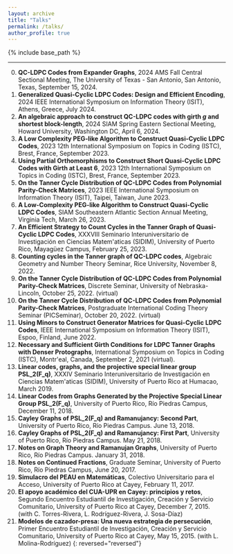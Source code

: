 ```yaml
---
layout: archive
title: "Talks"
permalink: /talks/
author_profile: true
---
```


{% include base_path %}

---

0. **QC-LDPC Codes from Expander Graphs**, 2024 AMS Fall Central Sectional Meeting, The University of Texas - San Antonio, San Antonio, Texas, September 15, 2024.
0. **Generalized Quasi-Cyclic LDPC Codes: Design and Efficient Encoding**, 2024 IEEE International Symposium on Information Theory (ISIT), Athens, Greece, July 2024.
0. **An algebraic approach to construct QC-LDPC codes with girth $g$ and shortest block-length**, 2024 SIAM Spring Eastern Sectional Meeting, Howard University, Washington DC, April 6, 2024.
0. **A Low Complexity PEG-like Algorithm to Construct Quasi-Cyclic LDPC
Codes**, 2023 12th International Symposium on Topics in Coding (ISTC), Brest, France, September 2023. 
0. **Using Partial Orthomorphisms to Construct Short Quasi-Cyclic LDPC Codes with Girth at Least 6**, 2023 12th International Symposium on Topics in Coding (ISTC), Brest, France, September 2023.
0. **On the Tanner Cycle Distribution of QC-LDPC Codes from Polynomial Parity-Check Matrices**, 2023 IEEE International Symposium on Information Theory (ISIT), Taipei, Taiwan, June 2023.
0. **A Low-Complexity PEG-like Algorithm to Construct Quasi-Cyclic LDPC Codes**, SIAM Southeastern Atlantic Section Annual Meeting, Virginia Tech, March 26, 2023. 
0. **An Efficient Strategy to Count Cycles in the Tanner Graph of Quasi-Cyclic LDPC Codes**, XXXVIII Seminario Interuniversitario de Investigación en Ciencias Matem\'aticas (SIDIM), University of Puerto Rico, Mayagüez Campus, February 25, 2023.
0. **Counting cycles in the Tanner graph of QC-LDPC codes**, Algebraic Geometry and Number Theory Seminar, Rice University, November 8, 2022.
0. **On the Tanner Cycle Distribution of QC-LDPC Codes from Polynomial Parity-Check Matrices**, Discrete Seminar, University of Nebraska-Lincoln, October 25, 2022. (virtual)
0. **On the Tanner Cycle Distribution of QC-LDPC Codes from Polynomial Parity-Check Matrices**, Postgraduate International Coding Theory Seminar (PICSeminar), October 20, 2022. (virtual)
0. **Using Minors to Construct Generator Matrices for Quasi-Cyclic LDPC Codes**, IEEE International Symposium on Information Theory (ISIT), Espoo, Finland, June 2022.
0. **Necessary and Sufficient Girth Conditions for LDPC Tanner Graphs with Denser Protographs**, International Symposium on Topics in Coding (ISTC), Montr\'eal, Canada, September 2, 2021 (virtual).
0. **Linear codes, graphs, and the projective special linear group PSL_2(F_q)**, XXXIV Seminario Interuniversitario de Investigación en Ciencias Matem\'aticas (SIDIM), University of Puerto Rico at Humacao, March 2019. 
0. **Linear Codes from Graphs Generated by the Projective Special Linear Group PSL_2(F_q)**, University of Puerto Rico, Río Piedras Campus, December 11, 2018.
0. **Cayley Graphs of PSL_2(F_q) and Ramanujancy: Second Part**, University of Puerto Rico, Río Piedras Campus. June 13, 2018.
0. **Cayley Graphs of PSL_2(F_q) and Ramanujancy: First Part**, University of Puerto Rico, Río Piedras Campus. May 21, 2018.
0. **Notes on Graph Theory and Ramanujan Graphs**, University of Puerto Rico, Río Piedras Campus. January 31, 2018.
0. **Notes on Continued Fractions**, Graduate Seminar, University of Puerto Rico, Río Piedras Campus, June 20, 2017.
0. **Simulacro del PEAU en Matemáticas**, Colectivo Universitario para el Acceso, University of Puerto Rico at Cayey, February 11, 2017.
0. **El apoyo académico del CUA-UPR en Cayey: principios y retos**, Segundo Encuentro Estudiantil de Investigación, Creación y Servicio Comunitario, University of Puerto Rico at Cayey, December 7, 2015. (with C. Torres-Rivera, L. Rodríguez-Rivera, J. Sosa-Díaz)
0. **Modelos de cazador-presa: Una nueva estrategia de persecución**, Primer Encuentro Estudiantil de Investigación, Creación y Servicio Comunitario, University of Puerto Rico at Cayey, May 15, 2015. (with L. Molina-Rodríguez)
{: reversed="reversed"}
